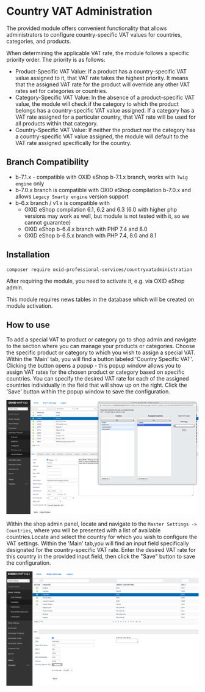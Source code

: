 # Country VAT Administration

The provided module offers convenient functionality that allows administrators to configure country-specific VAT values
for countries, categories, and products.

When determining the applicable VAT rate, the module follows a specific priority order. The priority is as follows:
* Product-Specific VAT Value: If a product has a country-specific VAT value assigned to it, that VAT rate takes
the highest priority. It means that the assigned VAT rate for the product will override any other VAT rates set for categories or countries.
* Category-Specific VAT Value: In the absence of a product-specific VAT value, the module will check if the category
to which the product belongs has a country-specific VAT value assigned. If a category has a VAT rate assigned for
a particular country, that VAT rate will be used for all products within that category.
* Country-Specific VAT Value: If neither the product nor the category has a country-specific VAT value assigned,
the module will default to the VAT rate assigned specifically for the country.


## Branch Compatibility

* b-7.1.x - compatible with OXID eShop b-7.1.x branch, works with `Twig engine` only
* b-7.0.x branch is compatible with OXID eShop compilation b-7.0.x and allows `Legacy Smarty engine` version support
* b-6.x branch / v1.x is compatible with
  * OXID eShop compilation 6.1, 6.2 and 6.3 (6.0 with higher php versions may work as well, but module is not tested with it, so we cannot guarantee)
  * OXID eShop b-6.4.x branch with PHP 7.4 and 8.0
  * OXID eShop b-6.5.x branch with PHP 7.4, 8.0 and 8.1


## Installation 

```
composer require oxid-professional-services/countryvatadministration
```

After requiring the module, you need to activate it, e.g. via OXID eShop admin.

This module requires news tables in the database which will be created on module activation.

## How to use

To add a special VAT to product or category go to shop admin and navigate to the section where
you can manage your products or categories. Choose the specific product or category
to which you wish to assign a special VAT. Within the 'Main' tab, you will find a button labeled 'Country Specific VAT'.
Clicking the button opens a popup - this popup window allows you to assign VAT rates
for the chosen product or category based on specific countries.
You can specify the desired VAT rate for each of the assigned countries individually
in the field that will show up on the right. Click the 'Save' button within the popup window to save the configuration.

![Image alt](./assign-vat.png)

Within the shop admin panel, locate and navigate to the `Master Settings -> Countries`, where you will be presented
with a list of available countries.Locate and select the country for which you wish to configure the VAT settings.
Within the 'Main' tab,you will find an input field specifically designated for the country-specific VAT rate. 
Enter the desired VAT rate for this country in the provided input field, then click the "Save" button to save the configuration.

![Image alt](./assign-country-vat.png)
